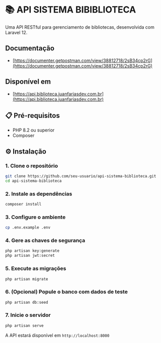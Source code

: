 # 📚 API SISTEMA BIBIBLIOTECA

Uma API RESTful para gerenciamento de bibliotecas, desenvolvida com Laravel 12.

## Documentação
- [https://documenter.getpostman.com/view/38812718/2sB34cp2rG](https://documenter.getpostman.com/view/38812718/2sB34cp2rG)

## Disponível em

- [https://api.biblioteca.juanfariasdev.com.br](https://api.biblioteca.juanfariasdev.com.br)

## 📋 Pré-requisitos

- PHP 8.2 ou superior
- Composer

## ⚙️ Instalação

### 1. Clone o repositório
```bash
git clone https://github.com/seu-usuario/api-sistema-biblioteca.git
cd api-sistema-biblioteca
```

### 2. Instale as dependências
```bash
composer install
```

### 3. Configure o ambiente
```bash
cp .env.example .env
```

### 4. Gere as chaves de segurança
```bash
php artisan key:generate
php artisan jwt:secret
```

### 5. Execute as migrações
```bash
php artisan migrate
```

### 6. (Opcional) Popule o banco com dados de teste
```bash
php artisan db:seed
```

### 7. Inicie o servidor
```bash
php artisan serve
```

A API estará disponível em `http://localhost:8000`

